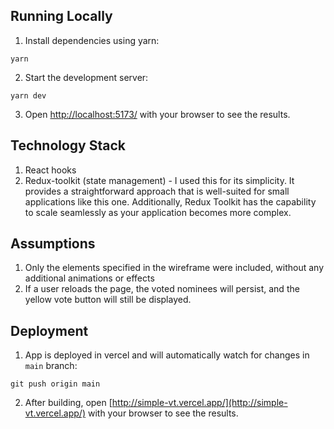 ## Running Locally

1. Install dependencies using yarn:

```shell
yarn
```

2. Start the development server:

```shell
yarn dev
```

3. Open [http://localhost:5173/](http://localhost:5173/) with your browser to see the results.

## Technology Stack

1. React hooks
2. Redux-toolkit (state management) - I used this for its simplicity. It provides a straightforward approach that is well-suited for small applications like this one. Additionally, Redux Toolkit has the capability to scale seamlessly as your application becomes more complex.

## Assumptions

1. Only the elements specified in the wireframe were included, without any additional animations or effects
2. If a user reloads the page, the voted nominees will persist, and the yellow vote button will still be displayed.

## Deployment

1. App is deployed in vercel and will automatically watch for changes in `main` branch:

```
git push origin main
```

2. After building, open [http://simple-vt.vercel.app/](http://simple-vt.vercel.app/) with your browser to see the results.
